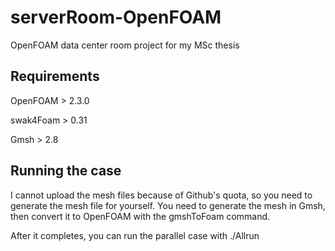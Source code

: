 serverRoom-OpenFOAM
===================

OpenFOAM data center room project for my MSc thesis

Requirements
------------

OpenFOAM > 2.3.0

swak4Foam > 0.31

Gmsh > 2.8



Running the case
----------------

I cannot upload the mesh files because of Github's quota, so you need to generate the mesh file for yourself.
You need to generate the mesh in Gmsh, then convert it to OpenFOAM with the gmshToFoam command.

After it completes, you can run the parallel case with ./Allrun
